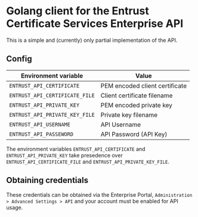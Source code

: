 
# Golang client for the Entrust Certificate Services Enterprise API

This is a simple and (currently) only partial implementation of the API.

## Config

| Environment variable            | Value                            |
|---------------------------------|----------------------------------|
| `ENTRUST_API_CERTIFICATE`       | PEM encoded client certificate   |
| `ENTRUST_API_CERTIFICATE_FILE`  | Client certificate filename      |
| `ENTRUST_API_PRIVATE_KEY`       | PEM encoded private key          |
| `ENTRUST_API_PRIVATE_KEY_FILE`  | Private key filename             |
| `ENTRUST_API_USERNAME`          | API Username                     |
| `ENTRUST_API_PASSEWORD`         | API Password (API Key)           |

The environment variables `ENTRUST_API_CERTIFICATE` and `ENTRUST_API_PRIVATE_KEY` take presedence over `ENTRUST_API_CERTIFICATE_FILE` and `ENTRUST_API_PRIVATE_KEY_FILE`.

## Obtaining credentials

These credentials can be obtained via the Enterprise Portal, `Administration > Advanced Settings > API` and your account must be enabled for API usage.
